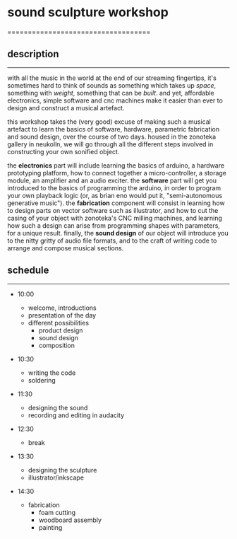 # sound sculpture workshop
===================================

## description
----------------------------

with all the music in the world at the end of our streaming fingertips, it's sometimes hard to think of sounds as something which takes up *space*, something with *weight*, something that can be *built*. and yet, affordable electronics, simple software and cnc machines make it easier than ever to design and construct a musical artefact.

this workshop takes the (very good) excuse of making such a musical artefact to learn the basics of software, hardware, parametric fabrication and sound design, over the course of two days. housed in the zonoteka gallery in neukolln, we will go through all the different steps involved in constructing your own sonified object.

the **electronics** part will include learning the basics of arduino, a hardware prototyping platform, how to connect together a micro-controller, a storage module, an amplifier and an audio exciter. the **software** part will get you introduced to the basics of programming the arduino, in order to program your own playback logic (or, as brian eno would put it, "semi-autonomous generative music"). the **fabrication** component will consist in learning how to design parts on vector software such as illustrator, and how to cut the casing of your object with zonoteka's CNC milling machines, and learning how such a design can arise from programming shapes with parameters, for a unique result. finally, the **sound design** of our object will introduce you to the nitty gritty of audio file formats, and to the craft of writing code to arrange and compose musical sections.

## schedule

----------------------------

- 10:00
  - welcome, introductions
  - presentation of the day
  - different possibilities
    - product design
    - sound design
    - composition
  
- 10:30
  - writing the code
  - soldering

- 11:30
  - designing the sound
  - recording and editing in audacity

- 12:30
  - break

- 13:30
  - designing the sculpture
  - illustrator/inkscape

- 14:30
  - fabrication
    - foam cutting
    - woodboard assembly
    - painting